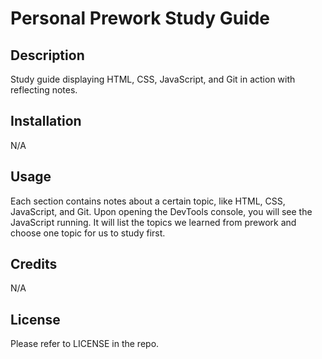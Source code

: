# Personal Prework Study Guide

## Description 

Study guide displaying HTML, CSS, JavaScript, and Git in action with reflecting notes. 

## Installation

N/A

## Usage

Each section contains notes about a certain topic, like HTML, CSS, JavaScript, and Git. Upon opening the DevTools console, you will see the JavaScript running. It will list the topics we learned from prework and choose one topic for us to study first.

## Credits

N/A

## License

Please refer to LICENSE in the repo. 